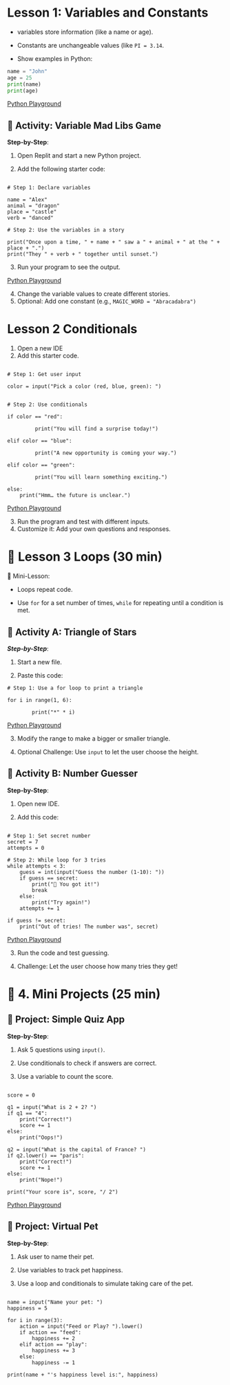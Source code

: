 # Lesson 1: Variables and Constants

- variables store information (like a name or age).

- Constants are unchangeable values (like ```PI = 3.14```.

- Show examples in Python:
```python
name = "John"
age = 25
print(name)
print(age)
```
[Python Playground](https://www.online-python.com/RJV5Z1i4DU)


## 🧪 Activity: Variable Mad Libs Game
**Step-by-Step**:

1. Open Replit and start a new Python project.

2. Add the following starter code:

```
 
# Step 1: Declare variables

name = "Alex"
animal = "dragon"
place = "castle"
verb = "danced"

# Step 2: Use the variables in a story

print("Once upon a time, " + name + " saw a " + animal + " at the " + place + ".")
print("They " + verb + " together until sunset.")

```

3. Run your program to see the output.

[Python Playground](https://www.online-python.com/Q6pTX7u5fH)

4. Change the variable values to create different stories.
5. Optional: Add one constant (e.g., ```MAGIC_WORD = "Abracadabra")```


# Lesson 2 Conditionals

1. Open a new IDE
2. Add this starter code.

```

# Step 1: Get user input

color = input("Pick a color (red, blue, green): ")


# Step 2: Use conditionals

if color == "red":

         print("You will find a surprise today!")

elif color == "blue":

         print("A new opportunity is coming your way.")

elif color == "green":

         print("You will learn something exciting.")

else:
    print("Hmm… the future is unclear.")

```

[Python Playground](https://www.online-python.com/S36DhaRjgx)

3. Run the program and test with different inputs.
4. Customize it: Add your own questions and responses.


# 🔹 Lesson 3 Loops (30 min)


📖 Mini-Lesson:
- Loops repeat code.

- Use ```for``` for a set number of times, ```while``` for repeating until a condition is met.


## 🧪 Activity A: Triangle of Stars
***Step-by-Step***:

1. Start a new file.

2. Paste this code:

```
# Step 1: Use a for loop to print a triangle

for i in range(1, 6):

        print("*" * i)

```

[Python Playground](https://www.online-python.com/rgHS3tqFc6)

3. Modify the range to make a bigger or smaller triangle.

4. Optional Challenge: Use ```input``` to let the user choose the height.

## 🧪 Activity B: Number Guesser
**Step-by-Step**:

1. Open new IDE.

2. Add this code:

```

# Step 1: Set secret number
secret = 7
attempts = 0

# Step 2: While loop for 3 tries
while attempts < 3:
    guess = int(input("Guess the number (1-10): "))
    if guess == secret:
        print("🎉 You got it!")
        break
    else:
        print("Try again!")
    attempts += 1

if guess != secret:
    print("Out of tries! The number was", secret)

```
[Python Playground](https://www.online-python.com/PSBUGt3VMg)

3. Run the code and test guessing.

4. Challenge: Let the user choose how many tries they get!

# 🔹 4. Mini Projects (25 min)


## 🧪 Project: Simple Quiz App
**Step-by-Step**:

1. Ask 5 questions using ```input()```.

2. Use conditionals to check if answers are correct.

3. Use a variable to count the score.


```

score = 0

q1 = input("What is 2 + 2? ")
if q1 == "4":
    print("Correct!")
    score += 1
else:
    print("Oops!")

q2 = input("What is the capital of France? ")
if q2.lower() == "paris":
    print("Correct!")
    score += 1
else:
    print("Nope!")

print("Your score is", score, "/ 2")

```

[Python Playground](https://www.online-python.com/DcMTped805)

## 🧪 Project: Virtual Pet
**Step-by-Step**:

1. Ask user to name their pet.

2. Use variables to track pet happiness.

3. Use a loop and conditionals to simulate taking care of the pet.

```

name = input("Name your pet: ")
happiness = 5

for i in range(3):
    action = input("Feed or Play? ").lower()
    if action == "feed":
        happiness += 2
    elif action == "play":
        happiness += 3
    else:
        happiness -= 1

print(name + "'s happiness level is:", happiness)

```


